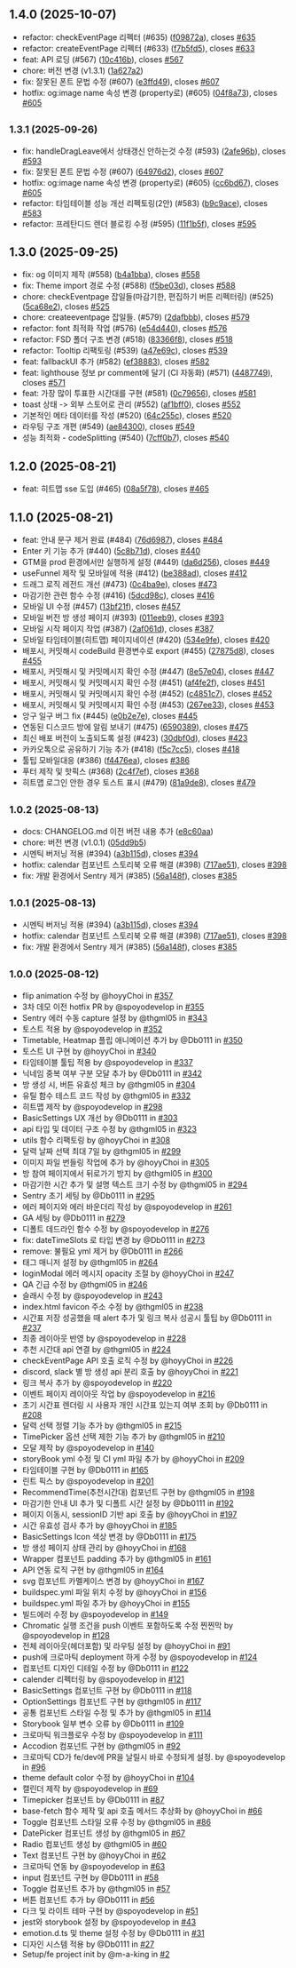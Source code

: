 ## 1.4.0 (2025-10-07)

* refactor: checkEventPage 리펙터 (#635) ([f09872a](https://github.com/woowacourse-teams/2025-estime/commit/f09872a)), closes [#635](https://github.com/woowacourse-teams/2025-estime/issues/635)
* refactor: createEventPage 리펙터 (#633) ([f7b5fd5](https://github.com/woowacourse-teams/2025-estime/commit/f7b5fd5)), closes [#633](https://github.com/woowacourse-teams/2025-estime/issues/633)
* feat: API 로딩  (#567) ([10c416b](https://github.com/woowacourse-teams/2025-estime/commit/10c416b)), closes [#567](https://github.com/woowacourse-teams/2025-estime/issues/567)
* chore: 버전 변경 (v1.3.1) ([1a627a2](https://github.com/woowacourse-teams/2025-estime/commit/1a627a2))
* fix: 잘못된 폰트 문법 수정 (#607) ([e3ffd49](https://github.com/woowacourse-teams/2025-estime/commit/e3ffd49)), closes [#607](https://github.com/woowacourse-teams/2025-estime/issues/607)
* hotfix: og:image name 속성 변경 (property로) (#605) ([04f8a73](https://github.com/woowacourse-teams/2025-estime/commit/04f8a73)), closes [#605](https://github.com/woowacourse-teams/2025-estime/issues/605)



## <small>1.3.1 (2025-09-26)</small>

* fix: handleDragLeave에서 상태갱신 안하는것 수정 (#593) ([2afe96b](https://github.com/woowacourse-teams/2025-estime/commit/2afe96b)), closes [#593](https://github.com/woowacourse-teams/2025-estime/issues/593)
* fix: 잘못된 폰트 문법 수정 (#607) ([64976d2](https://github.com/woowacourse-teams/2025-estime/commit/64976d2)), closes [#607](https://github.com/woowacourse-teams/2025-estime/issues/607)
* hotfix: og:image name 속성 변경 (property로) (#605) ([cc6bd67](https://github.com/woowacourse-teams/2025-estime/commit/cc6bd67)), closes [#605](https://github.com/woowacourse-teams/2025-estime/issues/605)
* refactor: 타임테이블 성능 개선 리펙토링(2안) (#583) ([b9c9ace](https://github.com/woowacourse-teams/2025-estime/commit/b9c9ace)), closes [#583](https://github.com/woowacourse-teams/2025-estime/issues/583)
* refactor: 프레탄디드 렌더 블로킹 수정 (#595) ([11f1b5f](https://github.com/woowacourse-teams/2025-estime/commit/11f1b5f)), closes [#595](https://github.com/woowacourse-teams/2025-estime/issues/595)



## 1.3.0 (2025-09-25)

* fix: og 이미지 제작 (#558) ([b4a1bba](https://github.com/woowacourse-teams/2025-estime/commit/b4a1bba)), closes [#558](https://github.com/woowacourse-teams/2025-estime/issues/558)
* fix: Theme import 경로 수정 (#588) ([f5be03d](https://github.com/woowacourse-teams/2025-estime/commit/f5be03d)), closes [#588](https://github.com/woowacourse-teams/2025-estime/issues/588)
* chore: checkEventpage 잡일들(마감기한, 편집하기 버튼 리펙터링) (#525) ([5ca68e2](https://github.com/woowacourse-teams/2025-estime/commit/5ca68e2)), closes [#525](https://github.com/woowacourse-teams/2025-estime/issues/525)
* chore: createeventpage 잡일들. (#579) ([2dafbbb](https://github.com/woowacourse-teams/2025-estime/commit/2dafbbb)), closes [#579](https://github.com/woowacourse-teams/2025-estime/issues/579)
* refactor: font 최적화 작업 (#576) ([e54d440](https://github.com/woowacourse-teams/2025-estime/commit/e54d440)), closes [#576](https://github.com/woowacourse-teams/2025-estime/issues/576)
* refactor: FSD 폴더 구조 변경 (#518) ([83366f8](https://github.com/woowacourse-teams/2025-estime/commit/83366f8)), closes [#518](https://github.com/woowacourse-teams/2025-estime/issues/518)
* refactor: Tooltip 리팩토링 (#539) ([a47e69c](https://github.com/woowacourse-teams/2025-estime/commit/a47e69c)), closes [#539](https://github.com/woowacourse-teams/2025-estime/issues/539)
* feat: fallbackUI 추가 (#582) ([ef38883](https://github.com/woowacourse-teams/2025-estime/commit/ef38883)), closes [#582](https://github.com/woowacourse-teams/2025-estime/issues/582)
* feat: lighthouse 정보 pr comment에 달기 (CI 자동화) (#571) ([4487749](https://github.com/woowacourse-teams/2025-estime/commit/4487749)), closes [#571](https://github.com/woowacourse-teams/2025-estime/issues/571)
* feat: 가장 많이 투표한 시간대를 구현 (#581) ([0c79656](https://github.com/woowacourse-teams/2025-estime/commit/0c79656)), closes [#581](https://github.com/woowacourse-teams/2025-estime/issues/581)
* toast 상태 ->  외부 스토어로 관리 (#552) ([af1bff0](https://github.com/woowacourse-teams/2025-estime/commit/af1bff0)), closes [#552](https://github.com/woowacourse-teams/2025-estime/issues/552)
* 기본적인 메타 데이터를 작성 (#520) ([64c255c](https://github.com/woowacourse-teams/2025-estime/commit/64c255c)), closes [#520](https://github.com/woowacourse-teams/2025-estime/issues/520)
* 라우팅 구조 개편 (#549) ([ae84300](https://github.com/woowacourse-teams/2025-estime/commit/ae84300)), closes [#549](https://github.com/woowacourse-teams/2025-estime/issues/549)
* 성능 최적화 - codeSplitting (#540) ([7cff0b7](https://github.com/woowacourse-teams/2025-estime/commit/7cff0b7)), closes [#540](https://github.com/woowacourse-teams/2025-estime/issues/540)



## 1.2.0 (2025-08-21)

* feat: 히트맵 sse 도입 (#465) ([08a5f78](https://github.com/woowacourse-teams/2025-estime/commit/08a5f78)), closes [#465](https://github.com/woowacourse-teams/2025-estime/issues/465)



## 1.1.0 (2025-08-21)

* feat: 안내 문구 제거 완료 (#484) ([76d6987](https://github.com/woowacourse-teams/2025-estime/commit/76d6987)), closes [#484](https://github.com/woowacourse-teams/2025-estime/issues/484)
* Enter 키 기능 추가 (#440) ([5c8b71d](https://github.com/woowacourse-teams/2025-estime/commit/5c8b71d)), closes [#440](https://github.com/woowacourse-teams/2025-estime/issues/440)
* GTM을 prod 환경에서만 실행하게 설정 (#449) ([da6d256](https://github.com/woowacourse-teams/2025-estime/commit/da6d256)), closes [#449](https://github.com/woowacourse-teams/2025-estime/issues/449)
* useFunnel 제작 및 모바일에 적용 (#412) ([be388ad](https://github.com/woowacourse-teams/2025-estime/commit/be388ad)), closes [#412](https://github.com/woowacourse-teams/2025-estime/issues/412)
* 드래그 로직 레전드 개선 (#473) ([0c4ba9e](https://github.com/woowacourse-teams/2025-estime/commit/0c4ba9e)), closes [#473](https://github.com/woowacourse-teams/2025-estime/issues/473)
* 마감기한 관련 함수 수정 (#416) ([5dcd98c](https://github.com/woowacourse-teams/2025-estime/commit/5dcd98c)), closes [#416](https://github.com/woowacourse-teams/2025-estime/issues/416)
* 모바일 UI 수정 (#457) ([13bf21f](https://github.com/woowacourse-teams/2025-estime/commit/13bf21f)), closes [#457](https://github.com/woowacourse-teams/2025-estime/issues/457)
* 모바일 버전 방 생성 페이지 (#393) ([011eeb9](https://github.com/woowacourse-teams/2025-estime/commit/011eeb9)), closes [#393](https://github.com/woowacourse-teams/2025-estime/issues/393)
* 모바일 시작 페이지 작업 (#387) ([2af061d](https://github.com/woowacourse-teams/2025-estime/commit/2af061d)), closes [#387](https://github.com/woowacourse-teams/2025-estime/issues/387)
* 모바일 타임테이블(히트맵) 페이지네이션  (#420) ([534e9fe](https://github.com/woowacourse-teams/2025-estime/commit/534e9fe)), closes [#420](https://github.com/woowacourse-teams/2025-estime/issues/420)
* 배포시, 커밋해시 codeBuild 환경변수로 export (#455) ([27875d8](https://github.com/woowacourse-teams/2025-estime/commit/27875d8)), closes [#455](https://github.com/woowacourse-teams/2025-estime/issues/455)
* 배포시, 커밋해시 및 커밋메시지 확인 수정 (#447) ([8e57e04](https://github.com/woowacourse-teams/2025-estime/commit/8e57e04)), closes [#447](https://github.com/woowacourse-teams/2025-estime/issues/447)
* 배포시, 커밋해시 및 커밋메시지 확인 수정 (#451) ([af4fe2f](https://github.com/woowacourse-teams/2025-estime/commit/af4fe2f)), closes [#451](https://github.com/woowacourse-teams/2025-estime/issues/451)
* 배포시, 커밋해시 및 커밋메시지 확인 수정 (#452) ([c4851c7](https://github.com/woowacourse-teams/2025-estime/commit/c4851c7)), closes [#452](https://github.com/woowacourse-teams/2025-estime/issues/452)
* 배포시, 커밋해시 및 커밋메시지 확인 수정 (#453) ([267ee33](https://github.com/woowacourse-teams/2025-estime/commit/267ee33)), closes [#453](https://github.com/woowacourse-teams/2025-estime/issues/453)
* 앙구 일구 버그 fix (#445) ([e0b2e7e](https://github.com/woowacourse-teams/2025-estime/commit/e0b2e7e)), closes [#445](https://github.com/woowacourse-teams/2025-estime/issues/445)
* 연동된 디스코드 방에 알림 보내기 (#475) ([6590389](https://github.com/woowacourse-teams/2025-estime/commit/6590389)), closes [#475](https://github.com/woowacourse-teams/2025-estime/issues/475)
* 최신 배포 버전이 노출되도록 설정 (#423) ([30dbf0d](https://github.com/woowacourse-teams/2025-estime/commit/30dbf0d)), closes [#423](https://github.com/woowacourse-teams/2025-estime/issues/423)
* 카카오톡으로 공유하기 기능 추가 (#418) ([f5c7cc5](https://github.com/woowacourse-teams/2025-estime/commit/f5c7cc5)), closes [#418](https://github.com/woowacourse-teams/2025-estime/issues/418)
* 툴팁 모바일대응 (#386) ([f4476ea](https://github.com/woowacourse-teams/2025-estime/commit/f4476ea)), closes [#386](https://github.com/woowacourse-teams/2025-estime/issues/386)
* 푸터 제작 및 핫픽스 (#368) ([2c4f7ef](https://github.com/woowacourse-teams/2025-estime/commit/2c4f7ef)), closes [#368](https://github.com/woowacourse-teams/2025-estime/issues/368)
* 히트맵 로그인 안한 경우 토스트 표시 (#479) ([81a9de8](https://github.com/woowacourse-teams/2025-estime/commit/81a9de8)), closes [#479](https://github.com/woowacourse-teams/2025-estime/issues/479)



## <small>1.0.2 (2025-08-13)</small>

* docs: CHANGELOG.md 이전 버전 내용 추가 ([e8c60aa](https://github.com/woowacourse-teams/2025-estime/commit/e8c60aa))
* chore: 버전 변경 (v1.0.1) ([05dd9b5](https://github.com/woowacourse-teams/2025-estime/commit/05dd9b5))
* 시멘틱 버저닝 적용 (#394) ([a3b115d](https://github.com/woowacourse-teams/2025-estime/commit/a3b115d)), closes [#394](https://github.com/woowacourse-teams/2025-estime/issues/394)
* hotfix: calendar 컴포넌트 스토리북 오류 해결 (#398) ([717ae51](https://github.com/woowacourse-teams/2025-estime/commit/717ae51)), closes [#398](https://github.com/woowacourse-teams/2025-estime/issues/398)
* fix: 개발 환경에서 Sentry 제거 (#385) ([56a148f](https://github.com/woowacourse-teams/2025-estime/commit/56a148f)), closes [#385](https://github.com/woowacourse-teams/2025-estime/issues/385)



## <small>1.0.1 (2025-08-13)</small>

* 시멘틱 버저닝 적용 (#394) ([a3b115d](https://github.com/woowacourse-teams/2025-estime/commit/a3b115d)), closes [#394](https://github.com/woowacourse-teams/2025-estime/issues/394)
* hotfix: calendar 컴포넌트 스토리북 오류 해결 (#398) ([717ae51](https://github.com/woowacourse-teams/2025-estime/commit/717ae51)), closes [#398](https://github.com/woowacourse-teams/2025-estime/issues/398)
* fix: 개발 환경에서 Sentry 제거 (#385) ([56a148f](https://github.com/woowacourse-teams/2025-estime/commit/56a148f)), closes [#385](https://github.com/woowacourse-teams/2025-estime/issues/385)


## <small>1.0.0 (2025-08-12)</small>

* flip animation 수정 by @hoyyChoi in [#357](https://github.com/woowacourse-teams/2025-estime/pull/357)
* 3차 데모 이전 hotfix PR by @spoyodevelop in [#355](https://github.com/woowacourse-teams/2025-estime/pull/355)
* Sentry 에러 수동 capture 설정 by @thgml05 in [#343](https://github.com/woowacourse-teams/2025-estime/pull/343)
* 토스트 적용 by @spoyodevelop in [#352](https://github.com/woowacourse-teams/2025-estime/pull/352)
* Timetable, Heatmap 플립 애니메이션 추가 by @Db0111 in [#350](https://github.com/woowacourse-teams/2025-estime/pull/350)
* 토스트 UI 구현 by @hoyyChoi in [#340](https://github.com/woowacourse-teams/2025-estime/pull/340)
* 타임테이블 툴팁 적용 by @spoyodevelop in [#337](https://github.com/woowacourse-teams/2025-estime/pull/337)
* 닉네임 중복 여부 구분 모달 추가 by @Db0111 in [#342](https://github.com/woowacourse-teams/2025-estime/pull/342)
* 방 생성 시, 버튼 유효성 체크 by @thgml05 in [#304](https://github.com/woowacourse-teams/2025-estime/pull/304)
* 유틸 함수 테스트 코드 작성 by @thgml05 in [#332](https://github.com/woowacourse-teams/2025-estime/pull/332)
* 히트맵 제작 by @spoyodevelop in [#298](https://github.com/woowacourse-teams/2025-estime/pull/298)
* BasicSettings UX 개선 by @Db0111 in [#303](https://github.com/woowacourse-teams/2025-estime/pull/303)
* api 타입 및 데이터 구조 수정 by @thgml05 in [#323](https://github.com/woowacourse-teams/2025-estime/pull/323)
* utils 함수 리팩토링 by @hoyyChoi in [#308](https://github.com/woowacourse-teams/2025-estime/pull/308)
* 달력 날짜 선택 최대 7일 by @thgml05 in [#299](https://github.com/woowacourse-teams/2025-estime/pull/299)
* 이미지 파일 번들링 작업에 추가 by @hoyyChoi in [#305](https://github.com/woowacourse-teams/2025-estime/pull/305)
* 방 참여 페이지에서 뒤로가기 방지 by @thgml05 in [#300](https://github.com/woowacourse-teams/2025-estime/pull/300)
* 마감기한 시간 추가 및 설명 텍스트 크기 수정 by @thgml05 in [#294](https://github.com/woowacourse-teams/2025-estime/pull/294)
* Sentry 초기 세팅 by @Db0111 in [#295](https://github.com/woowacourse-teams/2025-estime/pull/295)
* 에러 페이지와 에러 바운더리 작성 by @spoyodevelop in [#261](https://github.com/woowacourse-teams/2025-estime/pull/261)
* GA 세팅 by @Db0111 in [#279](https://github.com/woowacourse-teams/2025-estime/pull/279)
* 디폴트 데드라인 함수 수정 by @spoyodevelop in [#276](https://github.com/woowacourse-teams/2025-estime/pull/276)
* fix: dateTimeSlots 로 타입 변경 by @Db0111 in [#273](https://github.com/woowacourse-teams/2025-estime/pull/273)
* remove: 불필요 yml 제거 by @Db0111 in [#266](https://github.com/woowacourse-teams/2025-estime/pull/266)
* 태그 매니저 설정 by @thgml05 in [#264](https://github.com/woowacourse-teams/2025-estime/pull/264)
* loginModal 에러 메시지 opacity 조절 by @hoyyChoi in [#247](https://github.com/woowacourse-teams/2025-estime/pull/247)
* QA 긴급 수정 by @thgml05 in [#246](https://github.com/woowacourse-teams/2025-estime/pull/246)
* 슬래시 수정 by @spoyodevelop in [#243](https://github.com/woowacourse-teams/2025-estime/pull/243)
* index.html favicon 주소 수정 by @thgml05 in [#238](https://github.com/woowacourse-teams/2025-estime/pull/238)
* 시간표 저장 성공했을 때 alert 추가 및 링크 복사 성공시 툴팁 by @Db0111 in [#237](https://github.com/woowacourse-teams/2025-estime/pull/237)
* 최종 레이아웃 반영 by @spoyodevelop in [#228](https://github.com/woowacourse-teams/2025-estime/pull/228)
* 추천 시간대 api 연결 by @thgml05 in [#224](https://github.com/woowacourse-teams/2025-estime/pull/224)
* checkEventPage API 호출 로직 수정 by @hoyyChoi in [#226](https://github.com/woowacourse-teams/2025-estime/pull/226)
* discord, slack 별 방 생성 api 분리 호출 by @hoyyChoi in [#221](https://github.com/woowacourse-teams/2025-estime/pull/221)
* 링크 복사 추가 by @spoyodevelop in [#220](https://github.com/woowacourse-teams/2025-estime/pull/220)
* 이벤트 페이지 레이아웃 작업 by @spoyodevelop in [#216](https://github.com/woowacourse-teams/2025-estime/pull/216)
* 초기 시간표 렌더링 시 사용자 개인 시간표 있는지 여부 조회 by @Db0111 in [#208](https://github.com/woowacourse-teams/2025-estime/pull/208)
* 달력 선택 정렬 기능 추가 by @thgml05 in [#215](https://github.com/woowacourse-teams/2025-estime/pull/215)
* TimePicker 옵션 선택 제한 기능 추가 by @thgml05 in [#210](https://github.com/woowacourse-teams/2025-estime/pull/210)
* 모달 제작 by @spoyodevelop in [#140](https://github.com/woowacourse-teams/2025-estime/pull/140)
* storyBook yml 수정 및 CI yml 파일 추가 by @hoyyChoi in [#209](https://github.com/woowacourse-teams/2025-estime/pull/209)
* 타임테이블 구현 by @Db0111 in [#165](https://github.com/woowacourse-teams/2025-estime/pull/165)
* 린트 픽스 by @spoyodevelop in [#201](https://github.com/woowacourse-teams/2025-estime/pull/201)
* RecommendTime(추천시간대) 컴포넌트 구현 by @thgml05 in [#198](https://github.com/woowacourse-teams/2025-estime/pull/198)
* 마감기한 안내 UI 추가 및 디폴트 시간 설정 by @Db0111 in [#192](https://github.com/woowacourse-teams/2025-estime/pull/192)
* 페이지 이동시, sessionID 기반 api 호출 by @hoyyChoi in [#197](https://github.com/woowacourse-teams/2025-estime/pull/197)
* 시간 유효성 검사 추가 by @hoyyChoi in [#185](https://github.com/woowacourse-teams/2025-estime/pull/185)
* BasicSettings Icon 색상 변경 by @Db0111 in [#175](https://github.com/woowacourse-teams/2025-estime/pull/175)
* 방 생성 페이지 상태 관리 by @hoyyChoi in [#168](https://github.com/woowacourse-teams/2025-estime/pull/168)
* Wrapper 컴포넌트 padding 추가 by @thgml05 in [#161](https://github.com/woowacourse-teams/2025-estime/pull/161)
* API 연동 로직 구현 by @thgml05 in [#164](https://github.com/woowacourse-teams/2025-estime/pull/164)
* svg 컴포넌트 카멜케이스 변경 by @hoyyChoi in [#167](https://github.com/woowacourse-teams/2025-estime/pull/167)
* buildspec.yml 파일 위치 수정 by @hoyyChoi in [#156](https://github.com/woowacourse-teams/2025-estime/pull/156)
* buildspec.yml 파일 추가 by @hoyyChoi in [#155](https://github.com/woowacourse-teams/2025-estime/pull/155)
* 빌드에러 수정 by @spoyodevelop in [#149](https://github.com/woowacourse-teams/2025-estime/pull/149)
* Chromatic 실행 조건을 push 이벤트 포함하도록 수정 찐찐막 by @spoyodevelop in [#128](https://github.com/woowacourse-teams/2025-estime/pull/128)
* 전체 레이아웃(헤더포함) 및 라우팅 설정 by @hoyyChoi in [#91](https://github.com/woowacourse-teams/2025-estime/pull/91)
* push에 크로마틱 deployment 하게 수정 by @spoyodevelop in [#124](https://github.com/woowacourse-teams/2025-estime/pull/124)
* 컴포넌트 디자인 디테일 수정 by @Db0111 in [#122](https://github.com/woowacourse-teams/2025-estime/pull/122)
* calender 리펙터링 by @spoyodevelop in [#121](https://github.com/woowacourse-teams/2025-estime/pull/121)
* BasicSettings 컴포넌트 구현 by @Db0111 in [#118](https://github.com/woowacourse-teams/2025-estime/pull/118)
* OptionSettings 컴포넌트 구현 by @thgml05 in [#117](https://github.com/woowacourse-teams/2025-estime/pull/117)
* 공통 컴포넌트 스타일 수정 및 추가 by @thgml05 in [#114](https://github.com/woowacourse-teams/2025-estime/pull/114)
* Storybook 일부 변수 오류 by @Db0111 in [#109](https://github.com/woowacourse-teams/2025-estime/pull/109)
* 크로마틱 워크플로우 수정 by @spoyodevelop in [#111](https://github.com/woowacourse-teams/2025-estime/pull/111)
* Accodion 컴포넌트 구현 by @thgml05 in [#92](https://github.com/woowacourse-teams/2025-estime/pull/92)
* 크로마틱 CD가 fe/dev에 PR을 날릴시 바로 수정되게 설정. by @spoyodevelop in [#96](https://github.com/woowacourse-teams/2025-estime/pull/96)
* theme default color 수정 by @hoyyChoi in [#104](https://github.com/woowacourse-teams/2025-estime/pull/104)
* 캘린더 제작 by @spoyodevelop in [#69](https://github.com/woowacourse-teams/2025-estime/pull/69)
* Timepicker 컴포넌트 by @Db0111 in [#87](https://github.com/woowacourse-teams/2025-estime/pull/87)
* base-fetch 함수 제작 및 api 호출 메서드 추상화 by @hoyyChoi in [#66](https://github.com/woowacourse-teams/2025-estime/pull/66)
* Toggle 컴포넌트 스타일 오류 수정 by @thgml05 in [#86](https://github.com/woowacourse-teams/2025-estime/pull/86)
* DatePicker 컴포넌트 생성 by @thgml05 in [#67](https://github.com/woowacourse-teams/2025-estime/pull/67)
* Radio 컴포넌트 생성 by @thgml05 in [#60](https://github.com/woowacourse-teams/2025-estime/pull/60)
* Text 컴포넌트 구현 by @hoyyChoi in [#62](https://github.com/woowacourse-teams/2025-estime/pull/62)
* 크로마틱 연동 by @spoyodevelop in [#63](https://github.com/woowacourse-teams/2025-estime/pull/63)
* input 컴포넌트 구현 by @Db0111 in [#58](https://github.com/woowacourse-teams/2025-estime/pull/58)
* Toggle 컴포넌트 추가 by @thgml05 in [#57](https://github.com/woowacourse-teams/2025-estime/pull/57)
* 버튼 컴포넌트 추가 by @Db0111 in [#56](https://github.com/woowacourse-teams/2025-estime/pull/56)
* 다크 및 라이트 테마 구현 by @spoyodevelop in [#51](https://github.com/woowacourse-teams/2025-estime/pull/51)
* jest와 storybook 설정 by @spoyodevelop in [#43](https://github.com/woowacourse-teams/2025-estime/pull/43)
* emotion.d.ts 및 theme 설정 수정 by @Db0111 in [#31](https://github.com/woowacourse-teams/2025-estime/pull/31)
* 디자인 시스템 적용 by @Db0111 in [#27](https://github.com/woowacourse-teams/2025-estime/pull/27)
* Setup/fe project init by @m-a-king in [#2](https://github.com/woowacourse-teams/2025-estime/pull/2)
